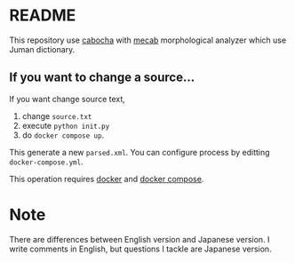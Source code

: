 # README
This repository use [cabocha](https://taku910.github.io/cabocha/) with [mecab](https://taku910.github.io/mecab/) morphological analyzer which use Juman dictionary.

## If you want to change a source...
If you want change source text, 
1. change `source.txt`
2. execute `python init.py`
3. do `docker compose up`.

This generate a new `parsed.xml`. You can configure process by editting `docker-compose.yml`.

This operation requires [docker](https://docs.docker.com/engine/install/) and [docker compose](https://docs.docker.com/compose/install/).

# Note
There are differences between English version and Japanese version.
I write comments in English, but questions I tackle are Japanese version.